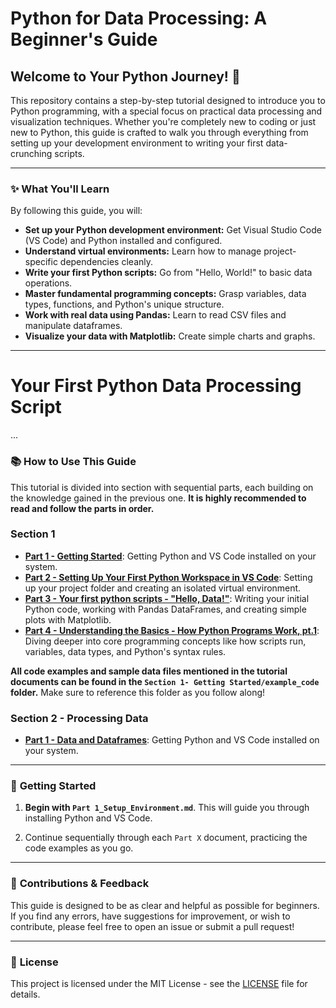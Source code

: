# Python for Data Processing: A Beginner's Guide

## Welcome to Your Python Journey! 🐍

This repository contains a step-by-step tutorial designed to introduce you to Python programming, with a special focus on practical data processing and visualization techniques. Whether you're completely new to coding or just new to Python, this guide is crafted to walk you through everything from setting up your development environment to writing your first data-crunching scripts.

---

### ✨ **What You'll Learn**

By following this guide, you will:

- **Set up your Python development environment:** Get Visual Studio Code (VS Code) and Python installed and configured.
- **Understand virtual environments:** Learn how to manage project-specific dependencies cleanly.
- **Write your first Python scripts:** Go from "Hello, World!" to basic data operations.
- **Master fundamental programming concepts:** Grasp variables, data types, functions, and Python's unique structure.
- **Work with real data using Pandas:** Learn to read CSV files and manipulate dataframes.
- **Visualize your data with Matplotlib:** Create simple charts and graphs.

---

# Your First Python Data Processing Script

...

### 📚 **How to Use This Guide**

This tutorial is divided into section with sequential parts, each building on the knowledge gained in the previous one. **It is highly recommended to read and follow the parts in order.**

### Section 1

- **[Part 1 - Getting Started](Section%201%20-%20Getting%20Started/Part%201%20-%20Getting%20Started.md)**: Getting Python and VS Code installed on your system.
- **[Part 2 - Setting Up Your First Python Workspace in VS Code](Section%201%20-%20Getting%20Started/Part%202%20-%20Setting%20Up%20Your%20First%20Python%20Workspace%20in%20VS%20Code.md)**: Setting up your project folder and creating an isolated virtual environment.
- **[Part 3 - Your first python scripts - "Hello, Data!"](PSection%201%20-%20Getting%20Started/art%203%20-%20Your%20first%20python%20scripts%20-%20%22Hello,%20Data!%22.md)**: Writing your initial Python code, working with Pandas DataFrames, and creating simple plots with Matplotlib.
- **[Part 4 - Understanding the Basics - How Python Programs Work, pt.1](Section%201%20-%20Getting%20Started/Part%204%20-%20Understanding%20the%20Basics%20-%20How%20Python%20Programs%20Work,%20pt.1.md)**: Diving deeper into core programming concepts like how scripts run, variables, data types, and Python's syntax rules.

**All code examples and sample data files mentioned in the tutorial documents can be found in the `Section 1- Getting Started/example_code` folder.** Make sure to reference this folder as you follow along!

### Section 2 - Processing Data

- **[Part 1 - Data and Dataframes](Section%202%20-%20Processing%20Data/Part%201%20-%20Data%20and%20Dataframes.md)**: Getting Python and VS Code installed on your system.

---

### 🚀 **Getting Started**

1.  **Begin with `Part 1_Setup_Environment.md`**. This will guide you through installing Python and VS Code.

2.  Continue sequentially through each `Part X` document, practicing the code examples as you go.

---

### 🤝 **Contributions & Feedback**

This guide is designed to be as clear and helpful as possible for beginners. If you find any errors, have suggestions for improvement, or wish to contribute, please feel free to open an issue or submit a pull request!

---

### 📝 **License**

This project is licensed under the MIT License - see the [LICENSE](LICENSE) file for details.
